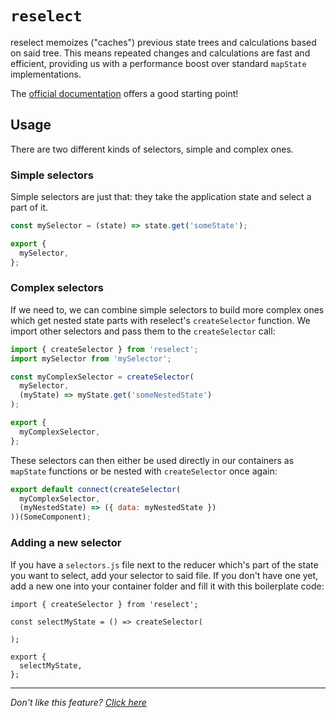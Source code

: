 # `reselect`

reselect memoizes ("caches") previous state trees and calculations based on said
tree. This means repeated changes and calculations are fast and efficient,
providing us with a performance boost over standard `mapState`
implementations.

The [official documentation](https://github.com/reactjs/reselect)
offers a good starting point!

## Usage

There are two different kinds of selectors, simple and complex ones.

### Simple selectors

Simple selectors are just that: they take the application state and select a
part of it.

```javascript
const mySelector = (state) => state.get('someState');

export {
  mySelector,
};
```

### Complex selectors

If we need to, we can combine simple selectors to build more complex ones which
get nested state parts with reselect's `createSelector` function. We import other
selectors and pass them to the `createSelector` call:

```javascript
import { createSelector } from 'reselect';
import mySelector from 'mySelector';

const myComplexSelector = createSelector(
  mySelector,
  (myState) => myState.get('someNestedState')
);

export {
  myComplexSelector,
};
```

These selectors can then either be used directly in our containers as
`mapState` functions or be nested with `createSelector` once again:

```javascript
export default connect(createSelector(
  myComplexSelector,
  (myNestedState) => ({ data: myNestedState })
))(SomeComponent);
```

### Adding a new selector

If you have a `selectors.js` file next to the reducer which's part of the state
you want to select, add your selector to said file. If you don't have one yet,
add a new one into your container folder and fill it with this boilerplate code:

```JS
import { createSelector } from 'reselect';

const selectMyState = () => createSelector(

);

export {
  selectMyState,
};
```

---

_Don't like this feature? [Click here](remove.md)_
